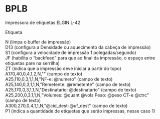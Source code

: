 # BPLB
Impressora de etiquetas ELGIN L-42

Etiqueta

N (limpa o buffer de impressão)<br>
D13 (configura a Densidade ou aquecimento da cabeça de impressão)<br>
S1 (configura a velocidade de impressão 1 polegadas/segundo)<br>
JF (habilita o “backfeed” para que ao final da impressão, o espaço entre etiquetas pare na serrilha)<br>
ZT (indica que a impressão deve iniciar a partir do topo)<br>
A170,40,0,4,1,2,N,"<EMPRESA>" (campo de texto)<br>
A25,110,0,3,1,1,N,"NF-e: @numero" (campo de texto)<br>
A25,140,0,3,1,1,N,"Remetente: @remetente" (campo de texto)<br>
A25,170,0,3,1,1,N,"Destinatario: @destinatario" (campo de texto)<br>
A25,200,0,3,1,1,N,"Volumes: @quant @vols Peso: @peso CT-e @ctrc" (campo de texto)<br>
A300,270,0,4,1,1,N,"@cid_dest-@uf_dest" (campo de texto)<br>
P1 (indica a quantidade de etiquetas que serão impressas, nesse caso 1)<br>
